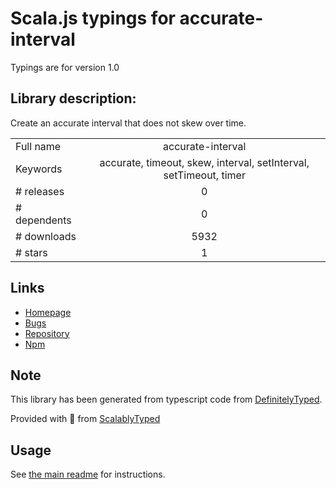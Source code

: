 
# Scala.js typings for accurate-interval

Typings are for version 1.0

## Library description:
Create an accurate interval that does not skew over time.

|                    |                 |
| ------------------ | :-------------: |
| Full name          | accurate-interval |
| Keywords           | accurate, timeout, skew, interval, setInterval, setTimeout, timer |
| # releases         | 0 |
| # dependents       | 0 |
| # downloads        | 5932 |
| # stars            | 1 |

## Links
- [Homepage](https://github.com/klyngbaek/accurate-interval#readme)
- [Bugs](https://github.com/klyngbaek/accurate-interval/issues)
- [Repository](https://github.com/klyngbaek/accurate-interval)
- [Npm](https://www.npmjs.com/package/accurate-interval)
    


## Note
This library has been generated from typescript code from [DefinitelyTyped](https://definitelytyped.org).

Provided with :purple_heart: from [ScalablyTyped](https://github.com/oyvindberg/ScalablyTyped)

## Usage
See [the main readme](../../readme.md) for instructions.


